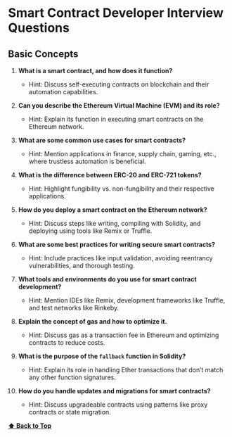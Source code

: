 # Smart Contract Developer Interview Questions

## Basic Concepts

1. **What is a smart contract, and how does it function?**

   - Hint: Discuss self-executing contracts on blockchain and their automation capabilities.

2. **Can you describe the Ethereum Virtual Machine (EVM) and its role?**

   - Hint: Explain its function in executing smart contracts on the Ethereum network.

3. **What are some common use cases for smart contracts?**

   - Hint: Mention applications in finance, supply chain, gaming, etc., where trustless automation is beneficial.

4. **What is the difference between ERC-20 and ERC-721 tokens?**

   - Hint: Highlight fungibility vs. non-fungibility and their respective applications.

5. **How do you deploy a smart contract on the Ethereum network?**

   - Hint: Discuss steps like writing, compiling with Solidity, and deploying using tools like Remix or Truffle.

6. **What are some best practices for writing secure smart contracts?**

   - Hint: Include practices like input validation, avoiding reentrancy vulnerabilities, and thorough testing.

7. **What tools and environments do you use for smart contract development?**

   - Hint: Mention IDEs like Remix, development frameworks like Truffle, and test networks like Rinkeby.

8. **Explain the concept of gas and how to optimize it.**

   - Hint: Discuss gas as a transaction fee in Ethereum and optimizing contracts to reduce costs.

9. **What is the purpose of the `fallback` function in Solidity?**

   - Hint: Explain its role in handling Ether transactions that don’t match any other function signatures.

10. **How do you handle updates and migrations for smart contracts?**
    - Hint: Discuss upgradeable contracts using patterns like proxy contracts or state migration.

**[⬆ Back to Top](#basic-concepts)**

